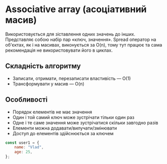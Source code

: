 # Associative array (асоціативний масив)

Використовується для зіставлення одних значень до інших. Представляє собою набір пар «ключ, значення». Spread оператор на об'єктах, як і на масивах, виконується за O(n), тому тут працює та сама рекомендація не використовувати його в циклах.

## Складність алгоритму

-   Записати, отримати, перезаписати властивість — O(1)
-   Трансформувати у масив — O(n)

## Особливості

-   Порядок елементів не має значення
-   Один і той самий ключ може зустрічати тільки один раз
-   Одне і те саме значення може зустрічатися скільки завгодно разів
-   Елементи можна додавати/вилучати/змінювати
-   Доступ до елементів здійснюється за ключем

```js
const user1 = {
    name: "Vlad",
    age: 25,
};
```
